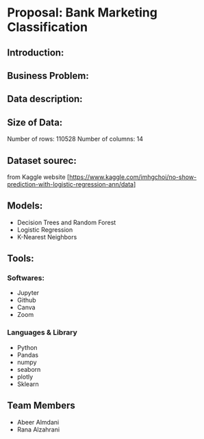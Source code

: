 # Proposal: Bank Marketing Classification

## Introduction:



## Business Problem:



## Data description:


## Size of Data:

Number of rows: 110528
Number of columns: 14

## Dataset sourec:

from Kaggle website [https://www.kaggle.com/imhgchoi/no-show-prediction-with-logistic-regression-ann/data]

## Models:
* Decision Trees and Random Forest
* Logistic Regression
* K-Nearest Neighbors


## Tools:

### Softwares:

* Jupyter
* Github
* Canva
* Zoom

### Languages & Library

* Python
* Pandas
* numpy
* seaborn
* plotly
* Sklearn

## Team Members

* Abeer Almdani
* Rana Alzahrani
